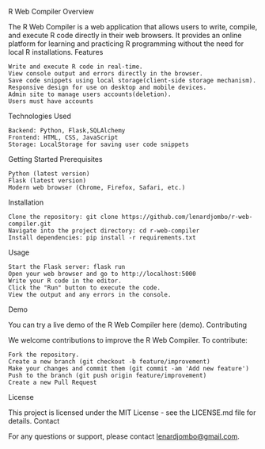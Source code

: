 R Web Compiler
Overview

The R Web Compiler is a web application that allows users to write, compile, and execute R code directly in their web browsers. It provides an online platform for learning and practicing R programming without the need for local R installations.
Features

    Write and execute R code in real-time.
    View console output and errors directly in the browser.
    Save code snippets using local storage(client-side storage mechanism).
    Responsive design for use on desktop and mobile devices.
    Admin site to manage users accounts(deletion).
    Users must have accounts

Technologies Used

    Backend: Python, Flask,SQLAlchemy
    Frontend: HTML, CSS, JavaScript
    Storage: LocalStorage for saving user code snippets

Getting Started
Prerequisites

    Python (latest version)
    Flask (latest version)
    Modern web browser (Chrome, Firefox, Safari, etc.)

Installation

    Clone the repository: git clone https://github.com/lenardjombo/r-web-compiler.git
    Navigate into the project directory: cd r-web-compiler
    Install dependencies: pip install -r requirements.txt

Usage

    Start the Flask server: flask run
    Open your web browser and go to http://localhost:5000
    Write your R code in the editor.
    Click the "Run" button to execute the code.
    View the output and any errors in the console.

Demo

You can try a live demo of the R Web Compiler here (demo).
Contributing

We welcome contributions to improve the R Web Compiler. To contribute:

    Fork the repository.
    Create a new branch (git checkout -b feature/improvement)
    Make your changes and commit them (git commit -am 'Add new feature')
    Push to the branch (git push origin feature/improvement)
    Create a new Pull Request

License

This project is licensed under the MIT License - see the LICENSE.md file for details.
Contact

For any questions or support, please contact lenardjombo@gmail.com.
